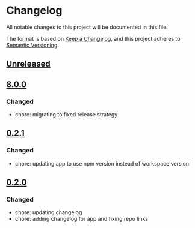 # Changelog

All notable changes to this project will be documented in this file.

The format is based on [Keep a Changelog](https://keepachangelog.com/en/1.0.0/),
and this project adheres to [Semantic Versioning](https://semver.org/spec/v2.0.0.html).

## [Unreleased]

## [8.0.0]

### Changed

- chore: migrating to fixed release strategy

## [0.2.1]

### Changed

- chore: updating app to use npm version instead of workspace version

## [0.2.0]

### Changed

- chore: updating changelog
- chore: adding changelog for app and fixing repo links

[Unreleased]: https://github.com/georgewrmarshall/monorepo-test/compare/@georgewrmarshall/app@8.0.0...HEAD
[8.0.0]: https://github.com/georgewrmarshall/monorepo-test/compare/@georgewrmarshall/app@0.2.1...@georgewrmarshall/app@8.0.0
[0.2.1]: https://github.com/georgewrmarshall/monorepo-test/compare/@georgewrmarshall/app@0.2.0...@georgewrmarshall/app@0.2.1
[0.2.0]: https://github.com/georgewrmarshall/monorepo-test/releases/tag/@georgewrmarshall/app@0.2.0

